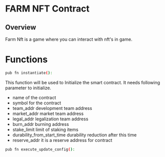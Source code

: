 # FARM NFT Contract

## Overview
  Farm Nft is a game where you can interact with nft's in game. 

# Functions

```sh
pub fn instantiate():
```

This function will be used to Initialize the smart contract. It needs following parameter to 
initialize. 

- name of the contract
- symbol for the contract
- team_addr development team address
- market_addr market team address
- legal_addr legalization team address 
- burn_addr burning address
- stake_limit limit of staking items
- durability_from_start_time durability reduction after this time
- reserve_addr it is a reserve address for contract

```sh
pub fn execute_update_config():
```